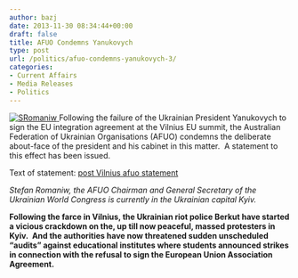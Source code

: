 ```yaml
---
author: bazj
date: 2013-11-30 08:34:44+00:00
draft: false
title: AFUO Condemns Yanukovych
type: post
url: /politics/afuo-condemns-yanukovych-3/
categories:
- Current Affairs
- Media Releases
- Politics
---
```


[![SRomaniw](http://www.ozeukes.com/wp-content/uploads/2013/11/SRomaniw.jpg)
](http://www.ozeukes.com/wp-content/uploads/2013/11/SRomaniw.jpg)Following the failure of the Ukrainian President Yanukovych to sign the EU integration agreement at the Vilnius EU summit, the Australian Federation of Ukrainian Organisations (AFUO) condemns the deliberate about-face of the president and his cabinet in this matter.  A statement to this effect has been issued.

Text of statement: [post Vilnius afuo statement](http://www.ozeukes.com/wp-content/uploads/2013/11/post-Vilnius-afuo-statement.pdf)

_Stefan Romaniw, the AFUO Chairman and General Secretary of the Ukrainian World Congress is currently in the Ukrainian capital Kyiv._

**Following the farce in Vilnius, the Ukrainian riot police Berkut have started a vicious crackdown on the, up till now peaceful, massed protesters in Kyiv.  And the authorities have now threatened sudden unscheduled “audits” against educational institutes where students announced strikes in connection with the refusal to sign the European Union Association Agreement.**
